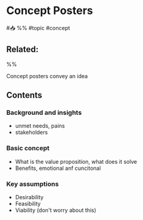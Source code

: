# Concept Posters
#📥 
%%
#topic
#concept

**Related:**
-  

%%


Concept posters convey an idea


## Contents

### Background and insights

- unmet needs, pains
- stakeholders

### Basic concept

- What is the value proposition, what does it solve
- Benefits, emotional anf cuncitonal

### Key assumptions

- Desirability
- Feasibility
- Viability (don't worry about this)



